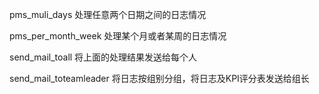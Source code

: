 pms_muli_days
处理任意两个日期之间的日志情况

pms_per_month_week
处理某个月或者某周的日志情况

send_mail_toall
将上面的处理结果发送给每个人

send_mail_toteamleader
将日志按组别分组，将日志及KPI评分表发送给组长
